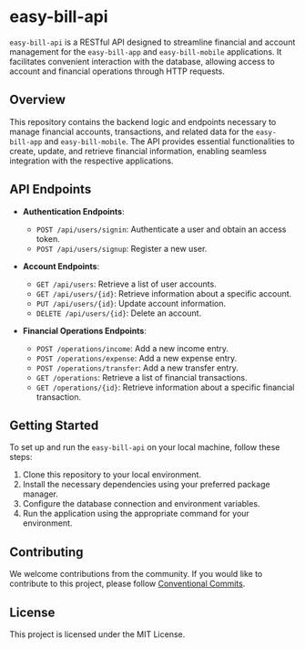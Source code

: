 # easy-bill-api

`easy-bill-api` is a RESTful API designed to streamline financial and account management for the `easy-bill-app` and `easy-bill-mobile` applications. It facilitates convenient interaction with the database, allowing access to account and financial operations through HTTP requests.

## Overview

This repository contains the backend logic and endpoints necessary to manage financial accounts, transactions, and related data for the `easy-bill-app` and `easy-bill-mobile`. The API provides essential functionalities to create, update, and retrieve financial information, enabling seamless integration with the respective applications.

## API Endpoints

- **Authentication Endpoints**:

  - `POST /api/users/signin`: Authenticate a user and obtain an access token.
  - `POST /api/users/signup`: Register a new user.

- **Account Endpoints**:

  - `GET /api/users`: Retrieve a list of user accounts.
  - `GET /api/users/{id}`: Retrieve information about a specific account.
  - `PUT /api/users/{id}`: Update account information.
  - `DELETE /api/users/{id}`: Delete an account.

- **Financial Operations Endpoints**:
  - `POST /operations/income`: Add a new income entry.
  - `POST /operations/expense`: Add a new expense entry.
  - `POST /operations/transfer`: Add a new transfer entry.
  - `GET /operations`: Retrieve a list of financial transactions.
  - `GET /operations/{id}`: Retrieve information about a specific financial transaction.

## Getting Started

To set up and run the `easy-bill-api` on your local machine, follow these steps:

1. Clone this repository to your local environment.
2. Install the necessary dependencies using your preferred package manager.
3. Configure the database connection and environment variables.
4. Run the application using the appropriate command for your environment.

## Contributing

We welcome contributions from the community. If you would like to contribute to this project, please follow [Conventional Commits](https://www.conventionalcommits.org/en).

## License

This project is licensed under the MIT License.
